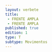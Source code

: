 ```yaml
---
layout: verbete
title:
 - FRENTE AMPLA
 - FRENTE AMPLA
published: true
edition: 1  
type: T
subtype: Movimentos
---
```


